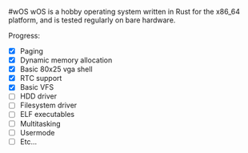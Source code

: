 #wOS
wOS is a hobby operating system written in Rust for the x86_64 platform, and is tested regularly on bare hardware.

Progress:
- [x] Paging
- [x] Dynamic memory allocation
- [x] Basic 80x25 vga shell
- [x] RTC support
- [x] Basic VFS
- [ ] HDD driver
- [ ] Filesystem driver
- [ ] ELF executables
- [ ] Multitasking
- [ ] Usermode
- [ ] Etc...
